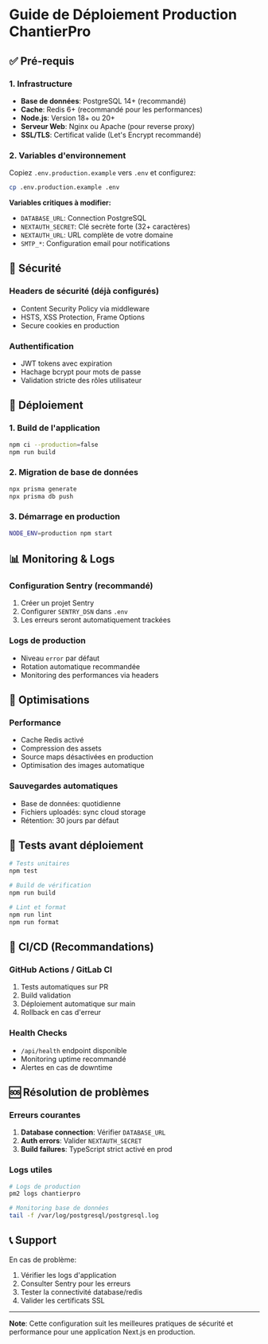 # Guide de Déploiement Production ChantierPro

## ✅ Pré-requis

### 1. Infrastructure
- **Base de données**: PostgreSQL 14+ (recommandé)
- **Cache**: Redis 6+ (recommandé pour les performances)
- **Node.js**: Version 18+ ou 20+ 
- **Serveur Web**: Nginx ou Apache (pour reverse proxy)
- **SSL/TLS**: Certificat valide (Let's Encrypt recommandé)

### 2. Variables d'environnement
Copiez `.env.production.example` vers `.env` et configurez:

```bash
cp .env.production.example .env
```

**Variables critiques à modifier:**
- `DATABASE_URL`: Connection PostgreSQL
- `NEXTAUTH_SECRET`: Clé secrète forte (32+ caractères)
- `NEXTAUTH_URL`: URL complète de votre domaine
- `SMTP_*`: Configuration email pour notifications

## 🔐 Sécurité

### Headers de sécurité (déjà configurés)
- Content Security Policy via middleware
- HSTS, XSS Protection, Frame Options
- Secure cookies en production

### Authentification
- JWT tokens avec expiration
- Hachage bcrypt pour mots de passe
- Validation stricte des rôles utilisateur

## 🚀 Déploiement

### 1. Build de l'application
```bash
npm ci --production=false
npm run build
```

### 2. Migration de base de données
```bash
npx prisma generate
npx prisma db push
```

### 3. Démarrage en production
```bash
NODE_ENV=production npm start
```

## 📊 Monitoring & Logs

### Configuration Sentry (recommandé)
1. Créer un projet Sentry
2. Configurer `SENTRY_DSN` dans `.env`
3. Les erreurs seront automatiquement trackées

### Logs de production
- Niveau `error` par défaut
- Rotation automatique recommandée
- Monitoring des performances via headers

## 🔧 Optimisations

### Performance
- Cache Redis activé
- Compression des assets
- Source maps désactivées en production
- Optimisation des images automatique

### Sauvegardes automatiques
- Base de données: quotidienne
- Fichiers uploadés: sync cloud storage
- Rétention: 30 jours par défaut

## 🧪 Tests avant déploiement

```bash
# Tests unitaires
npm test

# Build de vérification
npm run build

# Lint et format
npm run lint
npm run format
```

## 🔄 CI/CD (Recommandations)

### GitHub Actions / GitLab CI
1. Tests automatiques sur PR
2. Build validation
3. Déploiement automatique sur main
4. Rollback en cas d'erreur

### Health Checks
- `/api/health` endpoint disponible
- Monitoring uptime recommandé
- Alertes en cas de downtime

## 🆘 Résolution de problèmes

### Erreurs courantes
1. **Database connection**: Vérifier `DATABASE_URL`
2. **Auth errors**: Valider `NEXTAUTH_SECRET`
3. **Build failures**: TypeScript strict activé en prod

### Logs utiles
```bash
# Logs de production
pm2 logs chantierpro

# Monitoring base de données
tail -f /var/log/postgresql/postgresql.log
```

## 📞 Support

En cas de problème:
1. Vérifier les logs d'application
2. Consulter Sentry pour les erreurs
3. Tester la connectivité database/redis
4. Valider les certificats SSL

---
**Note**: Cette configuration suit les meilleures pratiques de sécurité et performance pour une application Next.js en production.